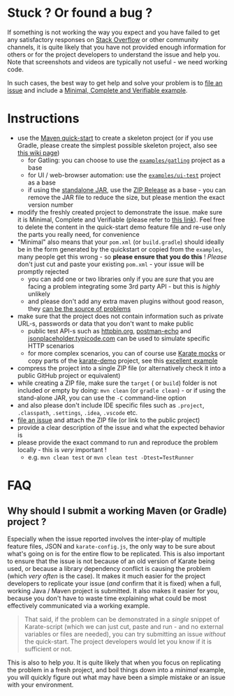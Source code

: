 # Stuck ? Or found a bug ?
If something is not working the way you expect and you have failed to get any satisfactory responses on [Stack Overflow](https://stackoverflow.com/questions/tagged/karate) or other community channels, it is quite likely that you have not provided enough information for others or for the project developers to understand the issue and help you. Note that screenshots and videos are typically not useful - we need working code.

In such cases, the best way to get help and solve your problem is to [file an issue](https://github.com/intuit/karate/issues) and include a [Minimal, Complete and Verifiable example](https://stackoverflow.com/help/mcve).

# Instructions
* use the [Maven quick-start](https://github.com/intuit/karate#quickstart) to create a skeleton project (or if you use Gradle, please create the simplest possible skeleton project, also see [this wiki page](https://github.com/intuit/karate/wiki/Gradle))
  * for Gatling: you can choose to use the [`examples/gatling`](https://github.com/intuit/karate/tree/develop/examples/gatling) project as a base
  * for UI / web-browser automation: use the [`examples/ui-test`](https://github.com/intuit/karate/tree/develop/examples/ui-test) project as a base
  * if using the [standalone JAR](https://github.com/intuit/karate/tree/master/karate-netty#standalone-jar), use the [ZIP Release](https://github.com/intuit/karate/wiki/ZIP-Release) as a base - you can remove the JAR file to reduce the size, but please mention the exact version number
* modify the freshly created project to demonstrate the issue. make sure it is Minimal, Complete and Verifiable (please refer to [this link](https://stackoverflow.com/help/mcve)). Feel free to delete the content in the quick-start demo feature file and re-use only the parts you really need, for convenience
* "Minimal" also means that your `pom.xml` (or `build.gradle`) should ideally be in the form generated by the quickstart or copied from the `examples`, many people get this wrong - so **please ensure that you do this** ! *Please* don't just cut and paste your existing `pom.xml` - your issue will be promptly rejected
  * you can add one or two libraries only if you are *sure* that you are facing a problem integrating some 3rd party API - but this is *highly* unlikely
  * and please don't add any extra maven plugins without good reason, they [can be the source of problems](https://github.com/intuit/karate/issues/911#issuecomment-560038994)
* make sure that the project does not contain information such as private URL-s, passwords or data that you don't want to make public
  * public test API-s such as [httpbin.org](https://httpbin.org), [postman-echo](https://docs.postman-echo.com) and [jsonplaceholder.typicode.com](https://jsonplaceholder.typicode.com) can be used to simulate specific HTTP scenarios
  * for more complex scenarios, you can of course use [Karate mocks](https://github.com/intuit/karate/tree/master/karate-netty) or copy parts of the [karate-demo](https://github.com/intuit/karate/tree/master/karate-demo) project, see this [excellent example](https://github.com/ptrthomas/expiresBug)
* compress the project into a single ZIP file (or alternatively check it into a public GitHub project or equivalent)
* while creating a ZIP file, make sure the `target` ( or `build`) folder is not included or empty by doing: `mvn clean` (or `gradle clean`) - or if using the stand-alone JAR, you can use the `-C` command-line option
* and also please don't include IDE specific files such as `.project`, `.classpath`, `.settings`, `.idea`, `.vscode` etc.
* [file an issue](https://github.com/intuit/karate/issues) and attach the ZIP file (or link to the public project)
* provide a clear description of the issue and what the expected behavior is
* please provide the exact command to run and reproduce the problem locally - this is *very* important !
  * e.g. `mvn clean test` or `mvn clean test -Dtest=TestRunner` 

# FAQ
## Why should I submit a working Maven (or Gradle) project ?
Especially when the issue reported involves the inter-play of multiple feature files, JSON and `karate-config.js`, the only way to be sure about what's going on is for the entire flow to be replicated. This is also important to ensure that the issue is not because of an old version of Karate being used, or because a library dependency conflict is causing the problem (which *very often* is the case). It makes it much easier for the project developers to replicate your issue (*and* confirm that it is fixed) when a full, working Java / Maven project is submitted. It also makes it easier for you, because you don't have to waste time explaining what could be most effectively communicated via a working example.

> That said, if the problem can be demonstrated in a *single* snippet of Karate-script (which we can just cut, paste and run - and no external variables or files are needed), you can try submitting an issue *without* the quick-start. The project developers would let you know if it is sufficient or not.

This is also to help *you*. It is quite likely that when you focus on replicating the problem in a fresh project, and boil things down into a *minimal* example, you will quickly figure out what may have been a simple mistake or an issue with your environment.